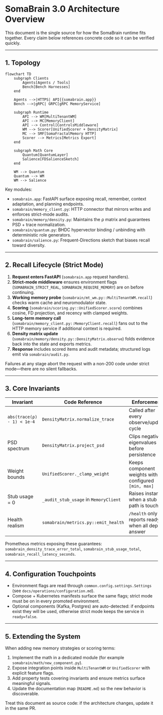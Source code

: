 # SomaBrain 3.0 Architecture Overview

This document is the single source for how the SomaBrain runtime fits together. Every claim below references concrete code so it can be verified quickly.

---

## 1. Topology

```mermaid
flowchart TD
    subgraph Clients
        Agents[Agents / Tools]
        Bench[Bench Harnesses]
    end

    Agents -->|HTTPS| API{{somabrain.app}}
    Bench -->|gRPC| GRPC[gRPC MemoryService]

    subgraph Runtime
        API --> WM[MultiTenantWM]
        API --> MC[MemoryClient]
        API --> Control[ControlsMiddleware]
        WM --> Scorer[UnifiedScorer + DensityMatrix]
        MC --> SMF[SomaFractalMemory HTTP]
        Scorer --> Metrics[Metrics Export]
    end

    subgraph Math Core
        Quantum[QuantumLayer]
        Salience[FDSalienceSketch]
    end

    WM --> Quantum
    Quantum --> WM
    WM --> Salience
```

Key modules:
- `somabrain.app`: FastAPI surface exposing recall, remember, context adaptation, and planning endpoints.
- `somabrain/memory_client.py`: HTTP connector that mirrors writes and enforces strict-mode audits.
- `somabrain/memory/density.py`: Maintains the ρ matrix and guarantees PSD + trace normalization.
- `somabrain/quantum.py`: BHDC hypervector binding / unbinding with deterministic role generators.
- `somabrain/salience.py`: Frequent-Directions sketch that biases recall toward diversity.

---

## 2. Recall Lifecycle (Strict Mode)

1. **Request enters FastAPI** (`somabrain.app` request handlers).
2. **Strict-mode middleware** ensures environment flags (`SOMABRAIN_STRICT_REAL`, `SOMABRAIN_REQUIRE_MEMORY`) are on before continuing.
3. **Working memory probe** (`somabrain/mt_wm.py::MultiTenantWM.recall`) checks warm cache and neuromodulator state.
4. **Scoring** (`somabrain/scoring.py::UnifiedScorer.score`) combines cosine, FD projection, and recency with clamped weights.
5. **Long-term memory call** (`somabrain/memory_client.py::MemoryClient.recall`) fans out to the HTTP memory service if additional context is required.
6. **Density matrix update** (`somabrain/memory/density.py::DensityMatrix.observe`) folds evidence back into the state and exports metrics.
7. **Response** includes scored items and audit metadata; structured logs emit via `somabrain/audit.py`.

Failures at any stage abort the request with a non-200 code under strict mode—there are no silent fallbacks.

---

## 3. Core Invariants

| Invariant | Code Reference | Enforcement |
| --- | --- | --- |
| `abs(trace(ρ) - 1) < 1e-4` | `DensityMatrix.normalize_trace` | Called after every observe/update cycle |
| PSD spectrum | `DensityMatrix.project_psd` | Clips negative eigenvalues before persistence |
| Weight bounds | `UnifiedScorer._clamp_weight` | Keeps component weights within configured `[min, max]` |
| Stub usage = 0 | `_audit_stub_usage` in `MemoryClient` | Raises instantly when a stub path is touched |
| Health realism | `somabrain/metrics.py::emit_health` | `/health` only reports ready when all deps answer |

Prometheus metrics exposing these guarantees: `somabrain_density_trace_error_total`, `somabrain_stub_usage_total`, `somabrain_recall_latency_seconds`.

---

## 4. Configuration Touchpoints

- Environment flags are read through `common.config.settings.Settings` (see `docs/operations/configuration.md`).
- Compose + Kubernetes manifests surface the same flags; strict mode must be on in every promoted environment.
- Optional components (Kafka, Postgres) are auto-detected: if endpoints exist they will be used, otherwise strict mode keeps the service in `ready=false`.

---

## 5. Extending the System

When adding new memory strategies or scoring terms:
1. Implement the math in a dedicated module (for example `somabrain/math/new_component.py`).
2. Expose integration points inside `MultiTenantWM` or `UnifiedScorer` with explicit feature flags.
3. Add property tests covering invariants and ensure metrics surface meaningful signals.
4. Update the documentation map (`README.md`) so the new behavior is discoverable.

Treat this document as source code: if the architecture changes, update it in the same PR.
